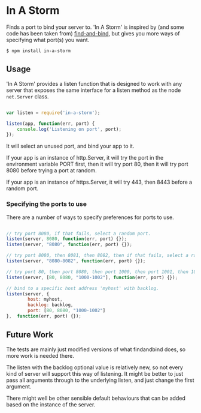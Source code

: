 In A Storm
==========

Finds a port to bind your server to.  'In A Storm' is inspired by (and some code has been
taken from) [find-and-bind](https://github.com/gyllstromk/node-find-and-bind), but gives
you more ways of specifying what port(s) you want.

    $ npm install in-a-storm

Usage
-----

'In A Storm' provides a listen function that is designed to work with any server
that exposes the same interface for a listen method as the node `net.Server` class.

```js

var listen = require('in-a-storm');

listen(app, function(err, port) {
	console.log('Listening on port', port);
});
```

It will select an unused port, and bind your app to it.

If your app is an instance of http.Server, it will try the port in the environment variable PORT
first, then it will try port 80, then it will try port 8080 before trying a port at random.

If your app is an instance of https.Server, it will try 443, then 8443 before a random port.

### Specifying the ports to use

There are a number of ways to specify preferences for ports to use.


```js

// try port 8080, if that fails, select a random port.
listen(server, 8080, function(err, port) {});
listen(server, "8080", function(err, port) {});

// try port 8080, then 8081, then 8082, then if that fails, select a random port.
listen(server, "8080-8082", function(err, port) {});

// try port 80, then port 8080, then port 1000, then port 1001, then 1002, then a random port.
listen(server, [80, 8080, "1000-1002"], function(err, port) {});

// bind to a specific host address 'myhost' with backlog.
listen(server, {
		host: myhost,
		backlog: backlog,
		port: [80, 8080, "1000-1002"]
},	function(err, port) {});

```

Future Work
-----------

The tests are mainly just modified versions of what findandbind does, so more work is needed
there.

The listen with the backlog optional value is relatively new, so not every
kind of server will support this way of listening.  It might be better to just pass all
arguments through to the underlying listen, and just change the first argument.

There might well be other sensible default behaviours that can be added based on the
instance of the server.